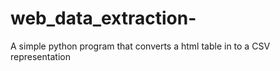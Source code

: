 # web_data_extraction-
A simple python program that converts a html table in to a CSV representation
